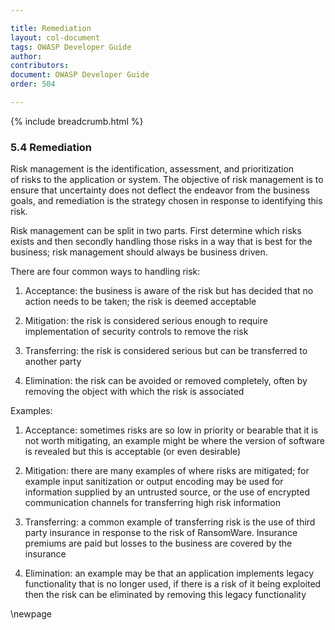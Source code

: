 ```yaml
---

title: Remediation
layout: col-document
tags: OWASP Developer Guide
author:
contributors:
document: OWASP Developer Guide
order: 504

---
```


{% include breadcrumb.html %}

### 5.4 Remediation

Risk management is the identification, assessment, and prioritization of risks to the application or system.
The objective of risk management is to ensure that uncertainty does not deflect the endeavor from the business goals,
and remediation is the strategy chosen in response to identifying this risk.

Risk management can be split in two parts. First determine which risks exists
and then secondly handling those risks in a way that is best for the business;
risk management should always be business driven.

There are four common ways to handling risk:

1. Acceptance: the business is aware of the risk but has decided that no action needs to be taken;
    the risk is deemed acceptable

2. Mitigation: the risk is considered serious enough to require implementation of security controls to remove the risk

3. Transferring: the risk is considered serious but can be transferred to another party

4. Elimination: the risk can be avoided or removed completely,
    often by removing the object with which the risk is associated

Examples:

1. Acceptance: sometimes risks are so low in priority or bearable that it is not worth mitigating,
    an example might be where the version of software is revealed but this is acceptable (or even desirable)

2. Mitigation: there are many examples of where risks are mitigated;
    for example input sanitization or output encoding may be used for information supplied by an untrusted source,
    or the use of encrypted communication channels for transferring high risk information

3. Transferring: a common example of transferring risk is the use of third party insurance
    in response to the risk of RansomWare.
    Insurance premiums are paid but losses to the business are covered by the insurance

4. Elimination: an example may be that an application implements legacy functionality that is no longer used,
    if there is a risk of it being exploited then the risk can be eliminated by removing this legacy functionality

\newpage
